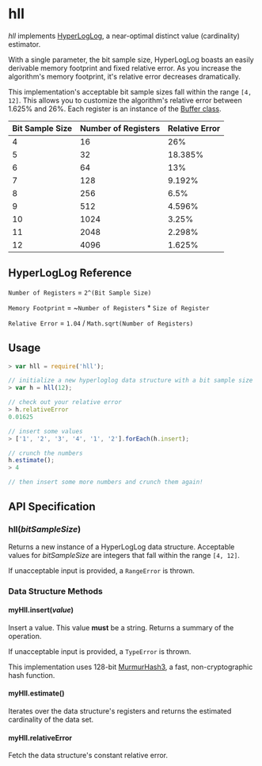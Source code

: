 # hll

*hll* implements [HyperLogLog][whitepaper], a near-optimal distinct value (cardinality) estimator.

With a single parameter, the bit sample size, HyperLogLog boasts an easily derivable memory footprint and fixed relative error. As you increase the algorithm's memory footprint, it's relative error  decreases dramatically.

This implementation's acceptable bit sample sizes fall within the range `[4, 12]`. This allows you to customize the algorithm's relative error between 1.625% and 26%. Each register is an instance of the [Buffer class][nodebuffer].

|Bit Sample Size|Number of Registers|Relative Error|
|---------------|-------------------|--------------|
|4              |16                 |26%
|5              |32                 |18.385%
|6              |64                 |13%
|7              |128                |9.192%
|8              |256                |6.5%
|9              |512                |4.596%
|10             |1024               |3.25%
|11             |2048               |2.298%
|12             |4096               |1.625%

## HyperLogLog Reference
`Number of Registers` = `2^(Bit Sample Size)`

`Memory Footprint` = ~`Number of Registers` * `Size of Register`

`Relative Error` = `1.04` / `Math.sqrt(Number of Registers)`

## Usage
```js
> var hll = require('hll');

// initialize a new hyperloglog data structure with a bit sample size
> var h = hll(12);

// check out your relative error
> h.relativeError
0.01625

// insert some values
> ['1', '2', '3', '4', '1', '2'].forEach(h.insert);

// crunch the numbers
h.estimate();
> 4

// then insert some more numbers and crunch them again!
```

## API Specification

### hll(*bitSampleSize*)

Returns a new instance of a HyperLogLog data structure. Acceptable values for *bitSampleSize* are integers that fall within the range `[4, 12]`.

If unacceptable input is provided, a `RangeError` is thrown.

### Data Structure Methods

#### myHll.insert(*value*)

Insert a value. This value **must** be a string. Returns a summary of the operation.

If unacceptable input is provided, a `TypeError` is thrown.

This implementation uses 128-bit [MurmurHash3][murmurhash], a fast, non-cryptographic hash function.

#### myHll.estimate()

Iterates over the data structure's registers and returns the estimated cardinality of the data set.

#### myHll.relativeError

Fetch the data structure's constant relative error.


[whitepaper]: http://algo.inria.fr/flajolet/Publications/FlFuGaMe07.pdf
[nodebuffer]: http://nodejs.org/api/buffer.html
[murmurhash]: http://en.wikipedia.org/wiki/MurmurHash
